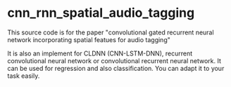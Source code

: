 # cnn_rnn_spatial_audio_tagging
This source code is for the paper "convolutional gated recurrent neural network incorporating spatial featues for audio tagging"

It is also an implement for CLDNN (CNN-LSTM-DNN), recurrent convolutional neural network or convolutional recurrent neural network. It can be used for regression and also classification. You can adapt it to your task easily.

